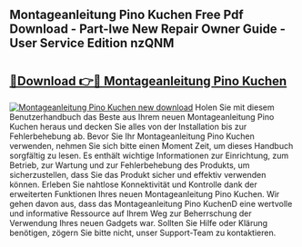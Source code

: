 ## Montageanleitung Pino Kuchen Free Pdf Download - Part-Iwe New Repair Owner Guide - User Service Edition nzQNM

# <h2><a href="http://df7t9w.blite.top/?on=Montageanleitung+Pino+Kuchen">🔗Download 👉🔴 Montageanleitung Pino Kuchen</a></h2>

[![Montageanleitung Pino Kuchen new download](https://i.imgur.com/lujVjoI.png)](http://df7t9w.blite.top/?on=Montageanleitung+Pino+Kuchen)
Holen Sie mit diesem Benutzerhandbuch das Beste aus Ihrem neuen Montageanleitung Pino Kuchen heraus und decken Sie alles von der Installation bis zur Fehlerbehebung ab. Bevor Sie Ihr Montageanleitung Pino Kuchen verwenden, nehmen Sie sich bitte einen Moment Zeit, um dieses Handbuch sorgfältig zu lesen. Es enthält wichtige Informationen zur Einrichtung, zum Betrieb, zur Wartung und zur Fehlerbehebung des Produkts, um sicherzustellen, dass Sie das Produkt sicher und effektiv verwenden können. Erleben Sie nahtlose Konnektivität und Kontrolle dank der erweiterten Funktionen Ihres neuen Montageanleitung Pino Kuchen. Wir gehen davon aus, dass das Montageanleitung Pino KuchenD eine wertvolle und informative Ressource auf Ihrem Weg zur Beherrschung der Verwendung Ihres neuen Gadgets war. Sollten Sie Hilfe oder Klärung benötigen, zögern Sie bitte nicht, unser Support-Team zu kontaktieren.
